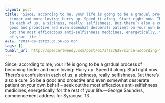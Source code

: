 ```yaml
---
layout: post
title: 'Since, according to me, your life is going to be a gradual process of becoming
  kinder and more loving: Hurry up. Speed it along. Start right now. There’s a confusion
  in each of us, a sickness, really: selfishness. But there’s also a cure. So be a
  good and proactive and even somewhat desperate patient on your own behalf – seek
  out the most efficacious anti-selfishness medicines, energetically, for the rest
  of your life.'
date: '2013-09-19T23:31:56-05:00'
tags: []
tumblr_url: http://spencertweedy.com/post/61734927628/since-according-to-me-your-life-is-going-to-be-a
---
```

Since, according to me, your life is going to be a gradual process of becoming kinder and more loving: Hurry up. Speed it along. Start right now. There’s a confusion in each of us, a sickness, really: selfishness. But there’s also a cure. So be a good and proactive and even somewhat desperate patient on your own behalf – seek out the most efficacious anti-selfishness medicines, energetically, for the rest of your life.—George Saunders, commencement address for Syracuse ‘13
